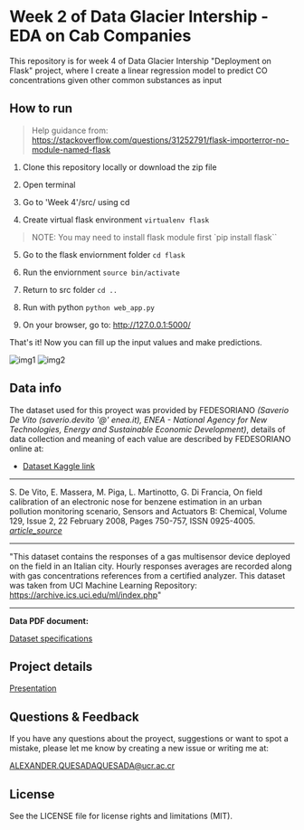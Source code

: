 # Week 2 of Data Glacier Intership - EDA on Cab Companies

This repository is for week 4 of Data Glacier Intership "Deployment on Flask" project, where I create a linear regression model to predict CO concentrations given other common substances as input

## How to run

> Help guidance from: https://stackoverflow.com/questions/31252791/flask-importerror-no-module-named-flask

1. Clone this repository locally or download the zip file

2. Open terminal

3. Go to 'Week 4'/src/ using cd

4. Create virtual flask environment ``virtualenv flask``

> NOTE: You may need to install flask module first `pip install flask``

5. Go to the flask enviornment folder ``cd flask``

6. Run the enviornment ``source bin/activate``

7. Return to src folder ``cd ..``

8. Run with python ``python web_app.py``

9. On your browser, go to: http://127.0.0.1:5000/

That's it! Now you can fill up the input values and make predictions.

![img1](figures/img1.png)
![img2](figures/img2.png)


## Data info

The dataset used for this proyect was provided by FEDESORIANO *(Saverio De Vito (saverio.devito '@' enea.it), ENEA - National Agency for New Technologies, Energy and Sustainable Economic Development)*, details of data collection and meaning of each value are described by FEDESORIANO online at:

* [Dataset Kaggle link](https://www.kaggle.com/datasets/fedesoriano/air-quality-data-set)

---

S. De Vito, E. Massera, M. Piga, L. Martinotto, G. Di Francia, On field calibration of an electronic nose for benzene estimation in an urban pollution monitoring scenario, Sensors and Actuators B: Chemical, Volume 129, Issue 2, 22 February 2008, Pages 750-757, ISSN 0925-4005.
[*article_source*](https://www.sciencedirect.com/science/article/abs/pii/S0925400507007691)

---

"This dataset contains the responses of a gas multisensor device deployed on the field in an Italian city. Hourly responses averages are recorded along with gas concentrations references from a certified analyzer. This dataset was taken from UCI Machine Learning Repository: <https://archive.ics.uci.edu/ml/index.php>"

---


**Data PDF document:**

[Dataset specifications](data_doc/Data_Intake_Report.pdf)

## Project details

[Presentation](flask_doc/flask.pdf)

## Questions & Feedback

If you have any questions about the proyect, suggestions or want to spot a mistake, please let me know by creating a new issue or writing me at:

<ALEXANDER.QUESADAQUESADA@ucr.ac.cr>

## License

See the LICENSE file for license rights and limitations (MIT).
